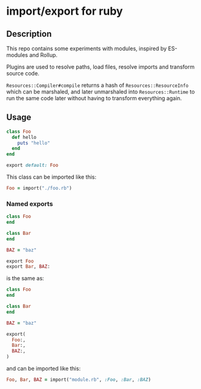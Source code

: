 # import/export for ruby

## Description

This repo contains some experiments with modules,
inspired by ES-modules and Rollup.

Plugins are used to resolve paths, load files,
resolve imports and transform source code.

`Resources::Compiler#compile` returns a hash of `Resources::ResourceInfo`
which can be marshaled, and later unmarshaled into `Resources::Runtime`
to run the same code later without having to transform everything again.

## Usage

```ruby
class Foo
  def hello
    puts "hello"
  end
end

export default: Foo
```

This class can be imported like this:

```ruby
Foo = import("./foo.rb")
```

### Named exports

```ruby
class Foo
end

class Bar
end

BAZ = "baz"

export Foo
export Bar, BAZ:
```

is the same as:

```ruby
class Foo
end

class Bar
end

BAZ = "baz"

export(
  Foo:,
  Bar:,
  BAZ:,
)
```

and can be imported like this:

```ruby
Foo, Bar, BAZ = import("module.rb", :Foo, :Bar, :BAZ)
```

